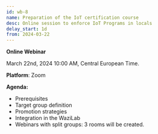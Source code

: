 ```yaml
---
id: wb-8
name: Preparation of the IoT certification course 
desc: Online session to enforce IoT Programs in locals
delay_start: 1d
from: 2024-03-22
---
```


**Online Webinar**

March 22nd, 2024
10:00 AM, Central European Time.

**Platform**: Zoom

**Agenda:**
- Prerequisites
- Target group definition
- Promotion strategies 
- Integration in the WaziLab
- Webinars with split groups: 3 rooms will be created.
